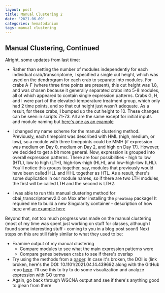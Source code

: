 ```yaml
---
layout: post
title: Manual Clustering 2
date: '2021-06-09'
categories: hematodinium
tags: manual clustering
---
```


## Manual Clustering, Continued

Alright, some updates from last time:

- Rather than setting the number of modules independently for each individual crab/transcriptome, I specified a single cut height, which was used on the dendrogram for each crab to separate into modules. For crabs A-F (where three time points are present), this cut height was 1.8, and was chosen because it generally separated crabs into 5-8 modules, all of which appeared to contain single expression patterns. Crabs G, H, and I were part of the elevated-temperature treatment group, which only had 2 time points, and so that cut height just wasn't adequate. As a result, for these crabs, I bumped up the cut height to 10. These changes can be seen in scripts 71-73. All are the same except for initial inputs and module naming but [here's one as an example](https://github.com/afcoyle/hemat_bairdi_transcriptome/blob/main/scripts/7_1_manual_clustering_cbaiv2.0.Rmd)

- I changed my name scheme for the manual clustering method. Previously, each timepoint was described with HML (high, medium, or low), so a module with three timepoints could be MMH (if expression was medium on Day 0, medium on Day 2, and high on Day 17). However, we decided to get a bit more general. Now, expression is grouped into overall expression patterns. There are four possibilities - high to low (HTL), low to high (LTH), high-low-high (HLH), and low-high-low (LHL). You'll notice this groups together, say, modules that previously would have been called HLL and HHL together as HTL. As a result, there's some duplication in our module names, so if there are two LTH modules, the first will be called LTH and the second is LTH2.

- I was able to run this manual clustering method for cbai_transcriptomev2.0 on Mox after installing the `pheatmap`  package! It required me to build a new Singularity container - description of how [here](https://github.com/RobertsLab/resources/discussions/1218) and [an example here](https://github.com/RobertsLab/project-oyster-oa/blob/master/code/Haws/04-methylKit-RStudio.sh)

Beyond that, not too much progress was made on the manual clustering (most of my time was spent just working on stuff for classes, although I found some interesting stuff - coming to you in a blog post soon!) Next steps on this are still fairly similar to what they used to be:

- Examine output of my manual clustering
    - Compare modules to see what the main expression patterns were
    - Compare genes between crabs to see if there's overlap
- Try using the methods from a [paper](https://www.biorxiv.org/content/10.1101/2021.04.14.439692v1). In case it's broken, the DOI is  (link broken, here's the DOI: 10.1101/2021.04.14.439692 along with the GitHub repo [here](https://github.com/echille/Mcapitata_OA_Developmental_Gene_Expression_Timeseries). I'll use this to try to do some visualization and analyze expression with GO terms
- Again, go back through WGCNA output and see if there's anything good to glean from there

